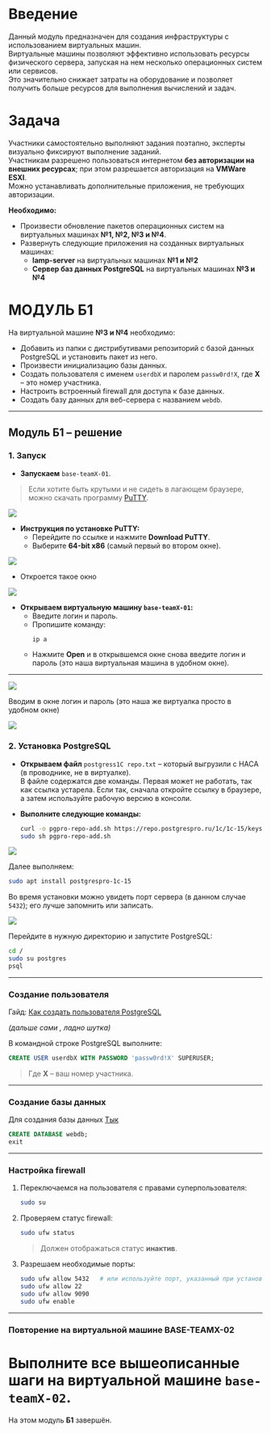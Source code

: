 
# Введение
Данный модуль предназначен для создания инфраструктуры с использованием виртуальных машин.  
Виртуальные машины позволяют эффективно использовать ресурсы физического сервера, запуская на нем несколько операционных систем или сервисов.  
Это значительно снижает затраты на оборудование и позволяет получить больше ресурсов для выполнения вычислений и задач.

# Задача
Участники самостоятельно выполняют задания поэтапно, эксперты визуально фиксируют выполнение заданий.  
Участникам разрешено пользоваться интернетом **без авторизации на внешних ресурсах**; при этом разрешается авторизация на **VMWare ESXI**.  
Можно устанавливать дополнительные приложения, не требующих авторизации.

**Необходимо:**
- Произвести обновление пакетов операционных систем на виртуальных машинах **№1, №2, №3 и №4**.
- Развернуть следующие приложения на созданных виртуальных машинах:
  - **lamp-server** на виртуальных машинах **№1 и №2**
  - **Сервер баз данных PostgreSQL** на виртуальных машинах **№3 и №4**

# МОДУЛЬ Б1
На виртуальной машине **№3 и №4** необходимо:
- Добавить из папки с дистрибутивами репозиторий с базой данных PostgreSQL и установить пакет из него.
- Произвести инициализацию базы данных.
- Создать пользователя с именем `userdbX` и паролем `passw0rd!X`, где **X** – это номер участника.
- Настроить встроенный firewall для доступа к базе данных.
- Создать базу данных для веб-сервера с названием `webdb`.

---

## Модуль Б1 – решение

### 1. Запуск
- **Запускаем** `base-teamX-01`.

> Если хотите быть крутыми и не сидеть в лагающем браузере, можно скачать программу [PuTTY](https://www.putty.org).

<img src="./img/b/image1.png">

- **Инструкция по установке PuTTY:**
  - Перейдите по ссылке и нажмите **Download PuTTY**.
  - Выберите **64-bit x86** (самый первый во втором окне).

<img src="./img/b/image2.png">

  - Откроется такое окно

<img src="./img/b/image3.png">

- **Открываем виртуальную машину `base-teamX-01`:**
  - Введите логин и пароль.
  - Пропишите команду:
    ```bash
    ip a
    ```
  - Нажмите **Open** и в открывшемся окне снова введите логин и пароль (это наша виртуальная машина в удобном окне).

---

<img src="./img/b/image4.png">

Вводим в окне логин и пароль (это наша же виртуалка просто в удобном окне)


<img src="./img/b/image5.png">

### 2. Установка PostgreSQL
- **Открываем файл** `postgress1C repo.txt` – который выгрузили с НАСА (в проводнике, не в виртуалке).  
  В файле содержатся две команды. Первая может не работать, так как ссылка устарела. Если так, сначала откройте ссылку в браузере, а затем используйте рабочую версию в консоли.

- **Выполните следующие команды:**
  ```bash
  curl -o pgpro-repo-add.sh https://repo.postgrespro.ru/1c/1c-15/keys/pgpro-repo-add.sh (уже рабочая ссылка)
  sudo sh pgpro-repo-add.sh

<img src="./img/b/image6.png">

Далее выполняем:

```bash
sudo apt install postgrespro-1c-15
```

Во время установки можно увидеть порт сервера (в данном случае `5432`); его лучше запомнить или записать.

<img src="./img/b/image7.png">

Перейдите в нужную директорию и запустите PostgreSQL:

```bash
cd /
sudo su postgres
psql
```

---

### Создание пользователя

Гайд: [Как создать пользователя PostgreSQL](https://timeweb.cloud/tutorials/postgresql/kak-sozdat-polzovatelya-postgresql)

*(дальше сами , ладно шутка)*

В командной строке PostgreSQL выполните:

```sql
CREATE USER userdbX WITH PASSWORD 'passw0rd!X' SUPERUSER;
```

> Где **X** – ваш номер участника.

---

### Создание базы данных

Для создания базы данных [Тык](https://timeweb.cloud/tutorials/postgresql/kak-sozdat-polzovatelya-postgresql)

```sql
CREATE DATABASE webdb;
exit
```

---

### Настройка firewall

1. Переключаемся на пользователя с правами суперпользователя:

   ```bash
   sudo su
   ```

2. Проверяем статус firewall:

   ```bash
   sudo ufw status
   ```

   > Должен отображаться статус **инактив**.

3. Разрешаем необходимые порты:

   ```bash
   sudo ufw allow 5432   # или используйте порт, указанный при установке
   sudo ufw allow 22
   sudo ufw allow 9090
   sudo ufw enable
   ```

---

### Повторение на виртуальной машине BASE-TEAMX-02

# Выполните все вышеописанные шаги на виртуальной машине `base-teamX-02`.


На этом модуль **Б1** завершён.
